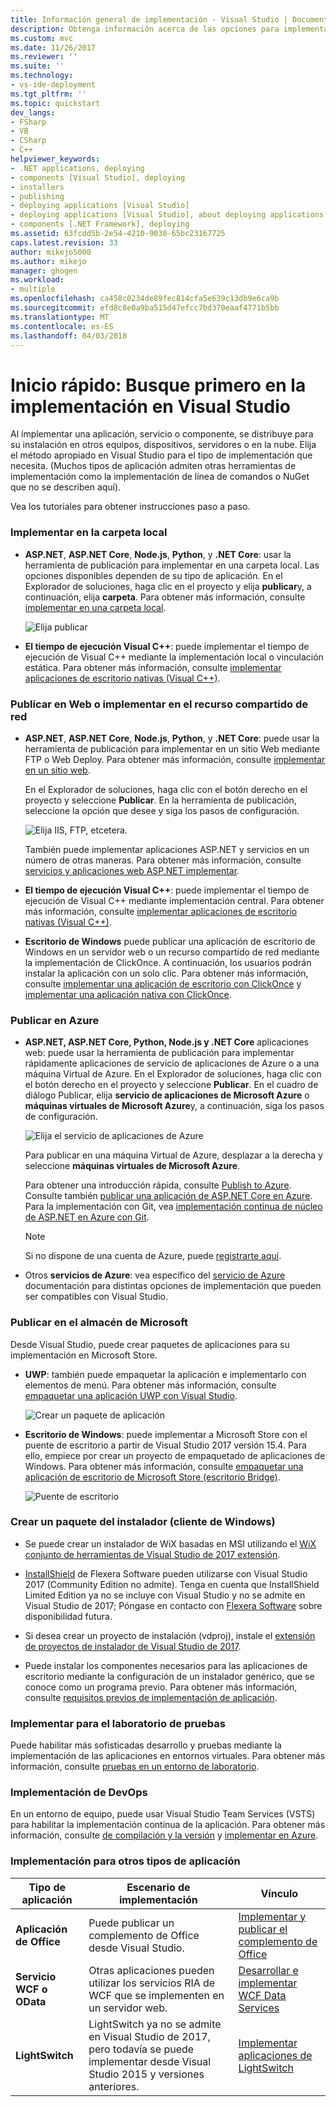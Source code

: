 ```yaml
---
title: Información general de implementación - Visual Studio | Documentos de Microsoft
description: Obtenga información acerca de las opciones para implementar aplicaciones desde Visual Studio.
ms.custom: mvc
ms.date: 11/26/2017
ms.reviewer: ''
ms.suite: ''
ms.technology:
- vs-ide-deployment
ms.tgt_pltfrm: ''
ms.topic: quickstart
dev_langs:
- FSharp
- VB
- CSharp
- C++
helpviewer_keywords:
- .NET applications, deploying
- components [Visual Studio], deploying
- installers
- publishing
- deploying applications [Visual Studio]
- deploying applications [Visual Studio], about deploying applications
- components [.NET Framework], deploying
ms.assetid: 63fcdd5b-2e54-4210-9038-65bc23167725
caps.latest.revision: 33
author: mikejo5000
ms.author: mikejo
manager: ghogen
ms.workload:
- multiple
ms.openlocfilehash: ca458c0234de89fec814cfa5e639c13db9e6ca9b
ms.sourcegitcommit: efd8c8e0a9ba515d47efcc7bd370eaaf4771b5bb
ms.translationtype: MT
ms.contentlocale: es-ES
ms.lasthandoff: 04/03/2018
---
```

# <a name="quickstart-first-look-at-deployment-in-visual-studio"></a>Inicio rápido: Busque primero en la implementación en Visual Studio

Al implementar una aplicación, servicio o componente, se distribuye para su instalación en otros equipos, dispositivos, servidores o en la nube. Elija el método apropiado en Visual Studio para el tipo de implementación que necesita. (Muchos tipos de aplicación admiten otras herramientas de implementación como la implementación de línea de comandos o NuGet que no se describen aquí).

Vea los tutoriales para obtener instrucciones paso a paso.

### <a name="deploy-to-local-folder"></a>Implementar en la carpeta local

- **ASP.NET**, **ASP.NET Core**, **Node.js**, **Python**, y **.NET Core**: usar la herramienta de publicación para implementar en una carpeta local. Las opciones disponibles dependen de su tipo de aplicación. En el Explorador de soluciones, haga clic en el proyecto y elija **publicar**y, a continuación, elija **carpeta**. Para obtener más información, consulte [implementar en una carpeta local](quickstart-deploy-to-local-folder.md).

    ![Elija publicar](../deployment/media/quickstart-publish.png)

- **El tiempo de ejecución Visual C++**: puede implementar el tiempo de ejecución de Visual C++ mediante la implementación local o vinculación estática. Para obtener más información, consulte [implementar aplicaciones de escritorio nativas (Visual C++)](/cpp/ide/deploying-native-desktop-applications-visual-cpp). 

### <a name="publish-to-web-or-deploy-to-network-share"></a>Publicar en Web o implementar en el recurso compartido de red

- **ASP.NET**, **ASP.NET Core**, **Node.js**, **Python**, y **.NET Core**: puede usar la herramienta de publicación para implementar en un sitio Web mediante FTP o Web Deploy. Para obtener más información, consulte [implementar en un sitio web](quickstart-deploy-to-a-web-site.md).

    En el Explorador de soluciones, haga clic con el botón derecho en el proyecto y seleccione **Publicar**. En la herramienta de publicación, seleccione la opción que desee y siga los pasos de configuración.

    ![Elija IIS, FTP, etcetera.](../deployment/media/quickstart-publish-iis-ftp.png)

    También puede implementar aplicaciones ASP.NET y servicios en un número de otras maneras. Para obtener más información, consulte [servicios y aplicaciones web ASP.NET implementar](http://www.asp.net/aspnet/overview/deployment).

- **El tiempo de ejecución Visual C++**: puede implementar el tiempo de ejecución de Visual C++ mediante implementación central. Para obtener más información, consulte [implementar aplicaciones de escritorio nativas (Visual C++)](/cpp/ide/deploying-native-desktop-applications-visual-cpp). 

- **Escritorio de Windows** puede publicar una aplicación de escritorio de Windows en un servidor web o un recurso compartido de red mediante la implementación de ClickOnce. A continuación, los usuarios podrán instalar la aplicación con un solo clic. Para obtener más información, consulte [implementar una aplicación de escritorio con ClickOnce](how-to-publish-a-clickonce-application-using-the-publish-wizard.md) y [implementar una aplicación nativa con ClickOnce](/cpp/ide/clickonce-deployment-for-visual-cpp-applications).

### <a name="publish-to-azure"></a>Publicar en Azure

- **ASP.NET, ASP.NET Core, Python, Node.js y .NET Core** aplicaciones web: puede usar la herramienta de publicación para implementar rápidamente aplicaciones de servicio de aplicaciones de Azure o a una máquina Virtual de Azure. En el Explorador de soluciones, haga clic con el botón derecho en el proyecto y seleccione **Publicar**. En el cuadro de diálogo Publicar, elija **servicio de aplicaciones de Microsoft Azure** o **máquinas virtuales de Microsoft Azure**y, a continuación, siga los pasos de configuración.

    ![Elija el servicio de aplicaciones de Azure](../deployment/media/quickstart-publish-azure.png "elegir servicio de aplicaciones de Azure")

    Para publicar en una máquina Virtual de Azure, desplazar a la derecha y seleccione **máquinas virtuales de Microsoft Azure**.

    Para obtener una introducción rápida, consulte [Publish to Azure](quickstart-deploy-to-azure.md). Consulte también [publicar una aplicación de ASP.NET Core en Azure](/aspnet/core/tutorials/publish-to-azure-webapp-using-vs). Para la implementación con Git, vea [implementación continua de núcleo de ASP.NET en Azure con Git](/aspnet/core/publishing/azure-continuous-deployment).

    > [!NOTE]
    > Si no dispone de una cuenta de Azure, puede [registrarte aquí](https://azure.microsoft.com/free/?ref=microsoft.com&utm_source=microsoft.com&utm_medium=doc&utm_campaign=visualstudio).

- Otros **servicios de Azure**: vea específico del [servicio de Azure](/azure/#pivot=products) documentación para distintas opciones de implementación que pueden ser compatibles con Visual Studio.

### <a name="publish-to-microsoft-store"></a>Publicar en el almacén de Microsoft

Desde Visual Studio, puede crear paquetes de aplicaciones para su implementación en Microsoft Store.

- **UWP**: también puede empaquetar la aplicación e implementarlo con elementos de menú. Para obtener más información, consulte [empaquetar una aplicación UWP con Visual Studio](/windows/uwp/packaging/packaging-uwp-apps).

    ![Crear un paquete de aplicación](../deployment/media/feature-tour-create-app-package.jpg)

- **Escritorio de Windows**: puede implementar a Microsoft Store con el puente de escritorio a partir de Visual Studio 2017 versión 15.4. Para ello, empiece por crear un proyecto de empaquetado de aplicaciones de Windows. Para obtener más información, consulte [empaquetar una aplicación de escritorio de Microsoft Store (escritorio Bridge)](/windows/uwp/porting/desktop-to-uwp-packaging-dot-net).

    ![Puente de escritorio](../deployment/media/feature-tour-desktop-bridge.png)

### <a name="create-an-installer-package-windows-client"></a>Crear un paquete del instalador (cliente de Windows)

- Se puede crear un instalador de WiX basadas en MSI utilizando el [WiX conjunto de herramientas de Visual Studio de 2017 extensión](https://marketplace.visualstudio.com/items?itemName=RobMensching.WixToolsetVisualStudio2017Extension).

- [InstallShield](https://www.flexerasoftware.com/producer/products/software-installation/installshield-software-installer/tab/requirements) de Flexera Software pueden utilizarse con Visual Studio 2017 (Community Edition no admite). Tenga en cuenta que InstallShield Limited Edition ya no se incluye con Visual Studio y no se admite en Visual Studio de 2017; Póngase en contacto con [Flexera Software](http://learn.flexerasoftware.com/content/IS-EVAL-InstallShield-Limited-Edition-Visual-Studio) sobre disponibilidad futura.

- Si desea crear un proyecto de instalación (vdproj), instale el [extensión de proyectos de instalador de Visual Studio de 2017](https://marketplace.visualstudio.com/items?itemName=VisualStudioProductTeam.MicrosoftVisualStudio2017InstallerProjects#overview).

- Puede instalar los componentes necesarios para las aplicaciones de escritorio mediante la configuración de un instalador genérico, que se conoce como un programa previo. Para obtener más información, consulte [requisitos previos de implementación de aplicación](../deployment/application-deployment-prerequisites.md).

### <a name="deploy-to-test-lab"></a>Implementar para el laboratorio de pruebas

Puede habilitar más sofisticadas desarrollo y pruebas mediante la implementación de las aplicaciones en entornos virtuales. Para obtener más información, consulte [pruebas en un entorno de laboratorio](../test/lab-management/using-a-lab-environment-for-your-application-lifecycle.md).

### <a name="devops-deployment"></a>Implementación de DevOps

En un entorno de equipo, puede usar Visual Studio Team Services (VSTS) para habilitar la implementación continua de la aplicación. Para obtener más información, consulte [de compilación y la versión](/vsts/build-release/index) y [implementar en Azure](/vsts/deploy-azure/index).

### <a name="deployment-for-other-app-types"></a>Implementación para otros tipos de aplicación

| Tipo de aplicación | Escenario de implementación | Vínculo |
| --- | --- | --- |
| **Aplicación de Office** | Puede publicar un complemento de Office desde Visual Studio. | [Implementar y publicar el complemento de Office](https://dev.office.com/docs/add-ins/publish/publish) |
| **Servicio WCF o OData**  | Otras aplicaciones pueden utilizar los servicios RIA de WCF que se implementen en un servidor web. | [Desarrollar e implementar WCF Data Services](/dotnet/framework/data/wcf/developing-and-deploying-wcf-data-services) |
| **LightSwitch** | LightSwitch ya no se admite en Visual Studio de 2017, pero todavía se puede implementar desde Visual Studio 2015 y versiones anteriores. | [Implementar aplicaciones de LightSwitch](http://msdn.microsoft.com/Library/4818d933-295c-4ecc-9148-7ad9ca28dcdb) | 


